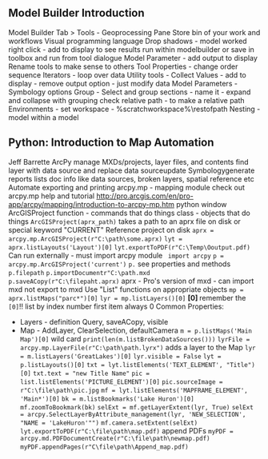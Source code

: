 ## Model Builder Introduction
Model Builder Tab > Tools - Geoprocessing Pane
Store bin of your work and workflows
Visual programming language
Drop shadows - model worked
right click - add to display to see results
run within modelbuilder or save in toolbox and run from tool dialogue
Model Parameter - add output to display
Rename tools to make sense to others
Tool Properties - change order sequence
Iterators - loop over data
Utility tools - Collect Values - add to display - remove output option - just modify data
Model Parameters - Symbology options
Group - Select and group sections - name it - expand and collapse with grouping
check relative path - to make a relative path
Environments - set workspace - %scratchworkspace%\restofpath
Nesting - model within a model

## Python: Introduction to Map Automation
Jeff Barrette
ArcPy
manage MXDs/projects, layer files, and contents
find layer with data source and replace data sourceupdate Symbologygenerate reports lists doc info like data sources, broken layers, spatial reference etc
Automate exporting and printing
arcpy.mp - mapping module
check out arcpy.mp help and tutorial
http://pro.arcgis.com/en/pro-app/arcpy/mapping/introduction-to-arcpy-mp.htm
python window
ArcGISProject function - commands that do things
class - objects that do things
`ArcGISProject(aprx_path)`
takes a path to an aprx file on disk or special keyword "CURRENT"
Reference project on disk
`aprx = arcpy.mp.ArcGISProject(r"C:\path\some.aprx)`
`lyt = aprx.listLayouts('Layout')[0]`
`lyt.exportToPDF(r"C:\Temp\Ooutput.pdf)`
Can run externally - must import arcpy module ` import arcpy`
`p = arcpy.mp.ArcGISProject('current')`
`p.` see properties and methods
`p.filepath`
`p.importDocumentr"C:\path.mxd`
`p.saveACopy(r"C:\filepaht.aprx)`
aprx - Pro's version of mxd - can import mxd not export to mxd
Use "List" functions on appropriate objects
`mp = aprx.listMaps("parc*")[0]`
`lyr = mp.listLayers()[0]`
<b> [0] </b> remember the `[0]`!!
list by index number first item always 0
Common Properties:
- Layers - definition Query, saveACopy, visible
- Map - AddLayer, ClearSelection, defaultCamera
`m = p.listMaps('Main Map')[0]` wild card
`print(len(m.listBrokenDataSources()))`
`lyrFile = arcpy.mp.LayerFile(r"C:\path\path.lyrx")` adds a layer to the Map
`lyr = m.listLayers('GreatLakes')[0]`
`lyr.visible = False`
`lyt = p.listLayouts()[0]`
`txt = lyt.listElements('TEXT_ELEMENT', "Title")[0]`
`txt.text = "new Title Name"`
`pic = list.listElements('PICTURE_ELEMENT')[0]`
`pic.sourceImage = r"C:\file\path\pic.jpg`
`mf = lyt.listElements('MAPFRAME_ELEMENT', 'Main*')[0]`
`bk = m.listBookmarks('Lake Huron')[0]`
`mf.zoomToBookmark(bk)`
`selExt = mf.getLayerExtent(lyr, True)`
`selExt = arcpy.SelectLayerByAttribute_management(lyr, 'NEW_SELECTION', "NAME = 'LakeHuron'"")`
`mf.camera.setExtent(selExt)`
`lyt.exportToPDF(r"C:\file\path\map.pdf)`
append PDFs
`myPDF = arcpy.md.PDFDocumentCreate(r"C:\file\path\newmap.pdf)`
`myPDF.appendPages(r"C\file\path\Append_map.pdf)`
